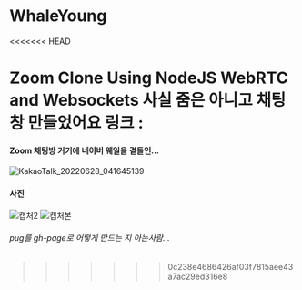 # WhaleYoung
<<<<<<< HEAD

Zoom Clone Using  NodeJS WebRTC and Websockets
사실 줌은 아니고 채팅창 만들었어요
링크 : 
=======

#### Zoom 채팅방 거기에 네이버 웨일을 곁들인...
![KakaoTalk_20220628_041645139](https://user-images.githubusercontent.com/76803855/176019062-fdaf1b58-0c62-4cf4-9955-ee56a1078229.gif)

#### 사진
![캡처2](https://user-images.githubusercontent.com/76803855/176021770-089c976f-e340-49a3-85f9-6db4ee94c7a1.png)
![캡처본](https://user-images.githubusercontent.com/76803855/176021779-2d30b575-c30d-4820-a60d-5602b81480ef.png)

###### pug를 gh-page로 어떻게 만드는 지 아는사람...

>>>>>>> 0c238e4686426af03f7815aee43a7ac29ed316e8

